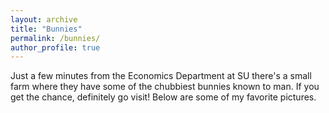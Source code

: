 ```yaml
---
layout: archive
title: "Bunnies"
permalink: /bunnies/
author_profile: true
---
```


Just a few minutes from the Economics Department at SU there's a small farm where they have some of the chubbiest bunnies known to man. If you get the chance, definitely go visit! Below are some of my favorite pictures. 
